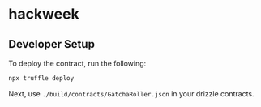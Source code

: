 # hackweek

## Developer Setup

To deploy the contract, run the following:

```bash
npx truffle deploy
```

Next, use `./build/contracts/GatchaRoller.json` in your drizzle contracts.
